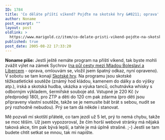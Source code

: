 ```yaml
---
ID: 1784
title: 'Co děláte příští víkend? Pojďte na skotské hry &#8211; oprava'
author: Noname
post_excerpt: ""
layout: post
oldlink: >
  https://www.marigold.cz/item/co-delate-pristi-vikend-pojdte-na-skotske-hry-oprava
published: true
post_date: 2005-08-22 17:33:20
---
```

<p><strong>Noname píše:</strong> Jestli ještě nemáte program na příští víkend, tak byste mohli zvážit výlet na zámek Sychrov (<a href='http://mapy.atlas.cz/mapviewer/mapviewer.aspx?object=obec&amp;id=564451'>na půl cesty mezi Mladou Boleslaví a Libercem</a> - oprava, omlouvám se, vložil jsem špatný odkaz, nyní opraveno). V sobotu se tam konají <a href='http://www.skotskehry.net/'>Skotské hry</a>. Na programu jsou skotské těžkoatletické soutěže (známý hod kládou, kamenem do dálky a do výšky atp.), irská a skotská hudba, ukázka a výuka tanců, ochutnávka whisky s odborným výkladem, šermířské souboje atd. Vstupné je 220 Kč (v předprodeji 180), pro ZTP a děti do 120 cm pak zdarma (pro děti jsou připraveny vlastní soutěže, takže se je nemusíte bát brát s sebou, nudit se prý rozhodně nebudou). Prý se tam dá někde i stanovat.</p>
<p>Mě pozvali mí skotští přátelé, co tam jezdí už 5 let, prý to nemá chybu, takže se moc těším. Už jsem vypozoroval, že čím horší webové stránky má nějaká taková akce, tím pak bývá lepší, a tahle je má úplně strašné. ;-)
Jestli se tam budete chtít setkat se mnou, tak mi napište.</p>

